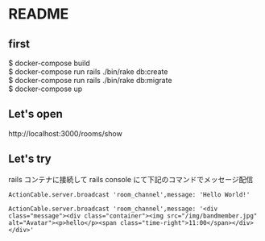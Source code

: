 # README

## first
$ docker-compose build  
$ docker-compose run rails ./bin/rake db:create  
$ docker-compose run rails ./bin/rake db:migrate  
$ docker-compose up  


## Let's open 
http://localhost:3000/rooms/show

## Let's try
rails コンテナに接続して
rails console にて下記のコマンドでメッセージ配信
```
ActionCable.server.broadcast 'room_channel',message: 'Hello World!'
```

```
ActionCable.server.broadcast 'room_channel',message: '<div class="message"><div class="container"><img src="/img/bandmember.jpg" alt="Avatar"><p>hello</p><span class="time-right">11:00</span></div></div>'
```

